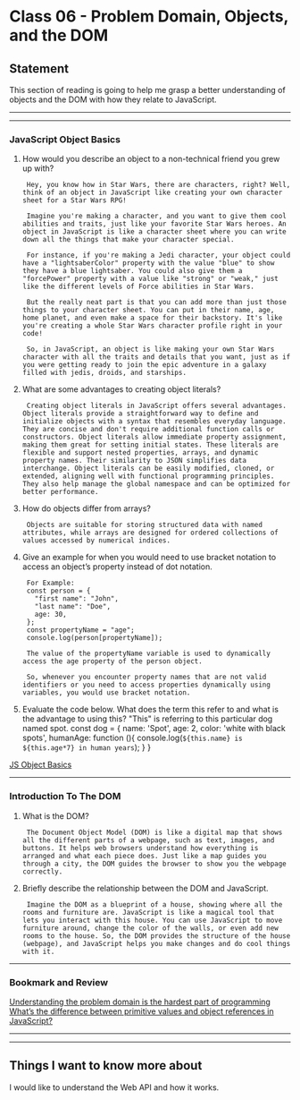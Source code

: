 # Class 06 - Problem Domain, Objects, and the DOM

## Statement

This section of reading is going to help me grasp a better understanding of objects and the DOM with how they relate to JavaScript.

---
---

### JavaScript Object Basics

1. How would you describe an object to a non-technical friend you grew up with?

        Hey, you know how in Star Wars, there are characters, right? Well, think of an object in JavaScript like creating your own character sheet for a Star Wars RPG!

        Imagine you're making a character, and you want to give them cool abilities and traits, just like your favorite Star Wars heroes. An object in JavaScript is like a character sheet where you can write down all the things that make your character special.

        For instance, if you're making a Jedi character, your object could have a "lightsaberColor" property with the value "blue" to show they have a blue lightsaber. You could also give them a "forcePower" property with a value like "strong" or "weak," just like the different levels of Force abilities in Star Wars.

        But the really neat part is that you can add more than just those things to your character sheet. You can put in their name, age, home planet, and even make a space for their backstory. It's like you're creating a whole Star Wars character profile right in your code!

        So, in JavaScript, an object is like making your own Star Wars character with all the traits and details that you want, just as if you were getting ready to join the epic adventure in a galaxy filled with jedis, droids, and starships.

2. What are some advantages to creating object literals?

        Creating object literals in JavaScript offers several advantages. Object literals provide a straightforward way to define and initialize objects with a syntax that resembles everyday language. They are concise and don't require additional function calls or constructors. Object literals allow immediate property assignment, making them great for setting initial states. These literals are flexible and support nested properties, arrays, and dynamic property names. Their similarity to JSON simplifies data interchange. Object literals can be easily modified, cloned, or extended, aligning well with functional programming principles. They also help manage the global namespace and can be optimized for better performance.

3. How do objects differ from arrays?

        Objects are suitable for storing structured data with named attributes, while arrays are designed for ordered collections of values accessed by numerical indices.

4. Give an example for when you would need to use bracket notation to access an object’s property instead of dot notation.

        For Example: 
        const person = {
          "first name": "John",
          "last name": "Doe",
          age: 30,
        };
        const propertyName = "age";
        console.log(person[propertyName]);

        The value of the propertyName variable is used to dynamically access the age property of the person object.

        So, whenever you encounter property names that are not valid identifiers or you need to access properties dynamically using variables, you would use bracket notation.

5. Evaluate the code below. What does the term this refer to and what is the advantage to using this?
        "This" is referring to this particular dog named spot.
        const dog = {
          name: 'Spot',
          age: 2,
          color: 'white with black spots',
          humanAge: function (){
            console.log(`${this.name} is ${this.age*7} in human years`);
          }
        }

[JS Object Basics](https://developer.mozilla.org/en-US/docs/Learn/JavaScript/Objects/Basics)

---

### Introduction To The DOM

1. What is the DOM?

        The Document Object Model (DOM) is like a digital map that shows all the different parts of a webpage, such as text, images, and buttons. It helps web browsers understand how everything is arranged and what each piece does. Just like a map guides you through a city, the DOM guides the browser to show you the webpage correctly.

2. Briefly describe the relationship between the DOM and JavaScript.

        Imagine the DOM as a blueprint of a house, showing where all the rooms and furniture are. JavaScript is like a magical tool that lets you interact with this house. You can use JavaScript to move furniture around, change the color of the walls, or even add new rooms to the house. So, the DOM provides the structure of the house (webpage), and JavaScript helps you make changes and do cool things with it.

---

### Bookmark and Review

[Understanding the problem domain is the hardest part of programming](http://simpleprogrammer.com/2013/07/15/understanding-the-problem-domain-is-the-hardest-part-of-programming)
[What’s the difference between primitive values and object references in JavaScript?](https://betterprogramming.pub/intermediate-javascript-whats-the-difference-between-primitive-values-and-object-references-e863d70677b)

---
---

## Things I want to know more about

I would like to understand the Web API and how it works.
